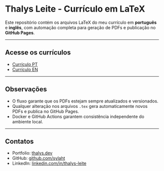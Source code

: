 
# Thalys Leite - Currículo em LaTeX

Este repositório contém os arquivos LaTeX do meu currículo em **português** e **inglês**, com automação completa para geração de PDFs e publicação no **GitHub Pages**.

---

## Acesse os currículos

- [Currículo PT](https://sylaht.github.io/cv/resume-pt.pdf)  
- [Currículo EN](https://sylaht.github.io/cv/resume-en.pdf)

---

## Observações

* O fluxo garante que os PDFs estejam sempre atualizados e versionados.
* Qualquer alteração nos arquivos `.tex` gera automaticamente novos PDFs e publica no GitHub Pages.
* Docker e GitHub Actions garantem consistência independente do ambiente local.

---

## Contatos

* Portfolio: [thalys.dev](https://thalys.dev)
* GitHub: [github.com/sylaht](https://github.com/sylaht)
* LinkedIn: [linkedin.com/in/thalys-leite](https://www.linkedin.com/in/thalys-leite-94a80a234/)
